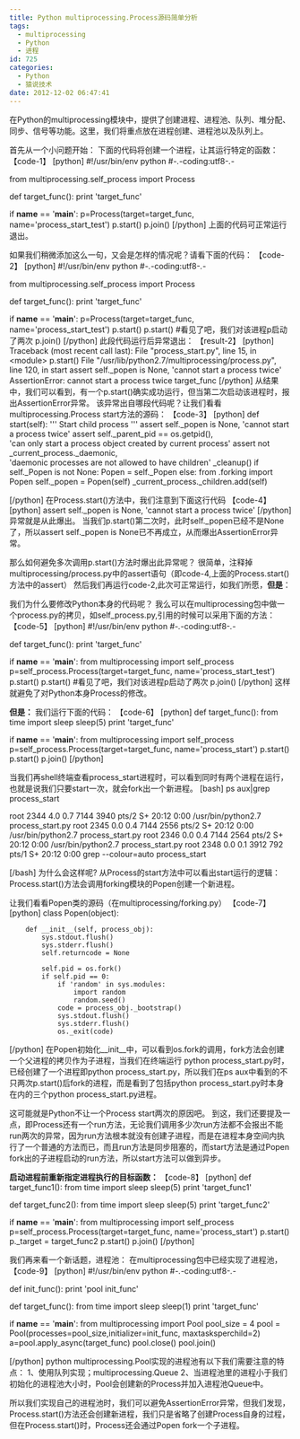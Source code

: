 ```yaml
---
title: Python multiprocessing.Process源码简单分析
tags:
  - multiprocessing
  - Python
  - 进程
id: 725
categories:
  - Python
  - 猿说技术
date: 2012-12-02 06:47:41
---
```


在Python的multiprocessing模块中，提供了创建进程、进程池、队列、堆分配、同步、信号等功能。这里，我们将重点放在进程创建、进程池以及队列上。

首先从一个小问题开始：
下面的代码将创建一个进程，让其运行特定的函数：
【code-1】
[python]
#!/usr/bin/env python
#-*.*-coding:utf8-*.*-

from multiprocessing.self_process import Process

def target_func():
    print 'target_func'

if __name__ == '__main__':
    p=Process(target=target_func, name='process_start_test')
    p.start()
    p.join()
[/python]
上面的代码可正常运行退出。

如果我们稍微添加这么一句，又会是怎样的情况呢？请看下面的代码：
【code-2】
[python]
#!/usr/bin/env python
#-*.*-coding:utf8-*.*-

from multiprocessing.self_process import Process

def target_func():
    print 'target_func'

if __name__ == '__main__':
    p=Process(target=target_func, name='process_start_test')
    p.start()
    p.start() #看见了吧，我们对该进程p启动了两次
    p.join()
[/python]
此段代码运行后异常退出：
【result-2】
[python]
Traceback (most recent call last):
  File &quot;process_start.py&quot;, line 15, in &lt;module&gt;
    p.start()
  File &quot;/usr/lib/python2.7/multiprocessing/process.py&quot;, line 120, in start
    assert self._popen is None, 'cannot start a process twice'
AssertionError: cannot start a process twice
target_func
[/python]
从结果中，我们可以看到，有一个p.start()确实成功运行，但当第二次启动该进程时，报出AssertionError异常。
该异常出自哪段代码呢？让我们看看multiprocessing.Process start方法的源码：
【code-3】
[python]
 def start(self):
        '''
        Start child process
        '''
        assert self._popen is None, 'cannot start a process twice'
        assert self._parent_pid == os.getpid(), \
               'can only start a process object created by current process'
        assert not _current_process._daemonic, \
               'daemonic processes are not allowed to have children'
        _cleanup()
        if self._Popen is not None:
            Popen = self._Popen
        else:
            from .forking import Popen
        self._popen = Popen(self)
        _current_process._children.add(self)

[/python]
在Process.start()方法中，我们注意到下面这行代码
【code-4】
[python]
        assert self._popen is None, 'cannot start a process twice'
[/python]
异常就是从此爆出。
当我们p.start()第二次时，此时self._popen已经不是None了，所以assert self._popen is None已不再成立，从而爆出AssertionError异常。

那么如何避免多次调用p.start()方法时爆出此异常呢？
很简单，注释掉multiprocessing/process.py中的assert语句（即code-4,上面的Process.start()方法中的assert）
然后我们再运行code-2,此次可正常运行，如我们所愿，**但是**：

我们为什么要修改Python本身的代码呢？
我么可以在multiprocessing包中做一个process.py的拷贝，如self_process.py,引用的时候可以采用下面的方法：
【code-5】
[python]
#!/usr/bin/env python
#-*.*-coding:utf8-*.*-

def target_func():
    print 'target_func'

if __name__ == '__main__':
    from multiprocessing import self_process
    p=self_process.Process(target=target_func, name='process_start_test')
    p.start()
    p.start() #看见了吧，我们对该进程p启动了两次
    p.join()
[/python]
这样就避免了对Python本身Process的修改。

**但是：**
我们运行下面的代码：
【code-6】
[python]
def target_func():
    from time import sleep
    sleep(5)
    print 'target_func'

if __name__ == '__main__':
    from multiprocessing import self_process
    p=self_process.Process(target=target_func, name='process_start')
    p.start()
    p.start()
    p.join()
[/python]

当我们再shell终端查看process_start进程时，可以看到同时有两个进程在运行，也就是说我们只要start一次，就会fork出一个新进程。
[bash]
ps aux|grep process_start

root      2344  4.0  0.7   7144  3940 pts/2    S+   20:12   0:00 /usr/bin/python2.7 process_start.py
root      2345  0.0  0.4   7144  2556 pts/2    S+   20:12   0:00 /usr/bin/python2.7 process_start.py
root      2346  0.0  0.4   7144  2564 pts/2    S+   20:12   0:00 /usr/bin/python2.7 process_start.py
root      2348  0.0  0.1   3912   792 pts/1    S+   20:12   0:00 grep --colour=auto process_start

[/bash]
为什么会这样呢?
从Process的start方法中可以看出start运行的逻辑：
Process.start()方法会调用forking模块的Popen创建一个新进程。

让我们看看Popen类的源码（在multiprocessing/forking.py）
【code-7】
[python]
class Popen(object):

        def __init__(self, process_obj):
            sys.stdout.flush()
            sys.stderr.flush()
            self.returncode = None

            self.pid = os.fork()
            if self.pid == 0:
                if 'random' in sys.modules:
                    import random
                    random.seed()
                code = process_obj._bootstrap()
                sys.stdout.flush()
                sys.stderr.flush()
                os._exit(code)

[/python]
在Popen初始化__init__中，可以看到os.fork的调用，fork方法会创建一个父进程的拷贝作为子进程，当我们在终端运行
python process_start.py时，已经创建了一个进程即python process_start.py，所以我们在ps aux中看到的不只两次p.start()后fork的进程，而是看到了包括python process_start.py时本身在内的三个python process_start.py进程。

这可能就是Python不让一个Process start两次的原因吧。
到这，我们还要提及一点，即Process还有一个run方法，无论我们调用多少次run方法都不会报出不能run两次的异常，因为run方法根本就没有创建子进程，而是在进程本身空间内执行了一个普通的方法而已，而且run方法是同步阻塞的，而start方法是通过Popen  fork出的子进程启动的run方法，所以start方法可以做到异步。

**启动进程前重新指定进程执行的目标函数：**
【code-8】
[python]
def target_func1():
    from time import sleep
    sleep(5)
    print 'target_func1'

def target_func2():
    from time import sleep
    sleep(5)
    print 'target_func2'

if __name__ == '__main__':
    from multiprocessing import self_process
    p=self_process.Process(target=target_func, name='process_start')
    p.start()
    p._target = target_func2
    p.start()
    p.join()
[/python]

我们再来看一个新话题，进程池：
在multiprocessing包中已经实现了进程池，
【code-9】
[python]
#!/usr/bin/env python
#-*.*-coding:utf8-*.*-

def init_func():
    print 'pool init_func'

def target_func():
    from time import sleep
    sleep(1)
    print 'target_func'

if __name__ == '__main__':
    from multiprocessing import Pool
    pool_size = 4
    pool = Pool(processes=pool_size,initializer=init_func, maxtasksperchild=2)
    a=pool.apply_async(target_func)
    pool.close()
    pool.join()

[/python]
python multiprocessing.Pool实现的进程池有以下我们需要注意的特点：
1、使用队列实现；multiprocessing.Queue
2、当进程池里的进程小于我们初始化的进程池大小时，Pool会创建新的Process并加入进程池Queue中。

所以我们实现自己的进程池时，我们可以避免AssertionError异常，但我们发现，Process.start()方法还会创建新进程，我们只是省略了创建Process自身的过程，但在Process.start()时，Process还会通过Popen fork一个子进程。